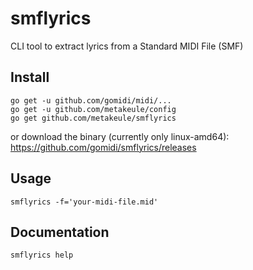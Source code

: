 # smflyrics
CLI tool to extract lyrics from a Standard MIDI File (SMF)

## Install

    go get -u github.com/gomidi/midi/...
    go get -u github.com/metakeule/config
    go get github.com/metakeule/smflyrics

or download the binary (currently only linux-amd64):
https://github.com/gomidi/smflyrics/releases

## Usage

    smflyrics -f='your-midi-file.mid'

## Documentation

    smflyrics help